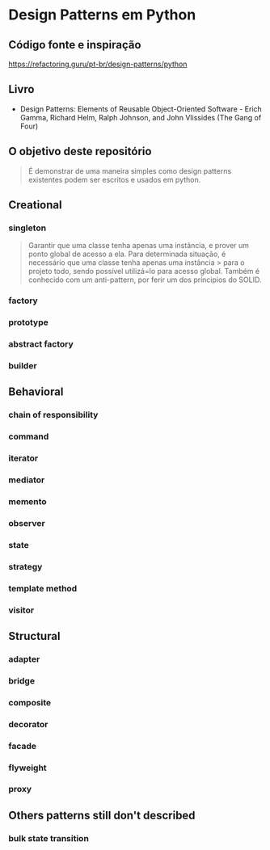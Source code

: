 # Design Patterns em Python

## Código fonte e inspiração
https://refactoring.guru/pt-br/design-patterns/python


## Livro
- Design Patterns: Elements of Reusable Object-Oriented Software - Erich Gamma, Richard Helm, Ralph Johnson, and John Vlissides (The Gang of Four)


## O objetivo deste repositório
> É demonstrar de uma maneira simples como design patterns existentes 
> podem ser escritos e usados em python.


## Creational
### singleton
> Garantir que uma classe tenha apenas uma instância, e prover um ponto global de acesso
> a ela. Para determinada situação, é necessário que uma classe tenha apenas uma instância > para o projeto todo, sendo possível utilizá=lo para acesso global. Também é conhecido
> com um anti-pattern, por ferir um dos príncipios do SOLID.

### factory
### prototype
### abstract factory
### builder


## Behavioral
### chain of responsibility
### command
### iterator
### mediator
### memento
### observer
### state
### strategy
### template method
### visitor


## Structural
### adapter
### bridge
### composite
### decorator
### facade
### flyweight
### proxy


## Others patterns still don't described
### bulk state transition